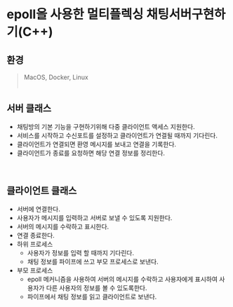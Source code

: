 # epoll을 사용한 멀티플렉싱 채팅서버구현하기(C++)

## 환경
> MacOS, Docker, Linux
<br><br>

## 서버 클래스
- 채팅방의 기본 기능을 구현하기위해 다중 클라이언트 액세스 지원한다.
- 서비스를 시작하고 수신포트를 설정하고 클라이언트가 연결될 때까지 기다린다.
- 클라이언트가 연결되면 환영 메시지를 보내고 연결을 기록한다.
- 클라이언트가 종료를 요청하면 해당 연결 정보를 정리한다.

<br>

## 클라이언트 클래스
-  서버에 연결한다.
-  사용자가 메시지를 입력하고 서버로 보낼 수 있도록 지원한다.
-  서버의 메시지를 수락하고 표시한다.
-  연결 종료한다.
- 하위 프로세스
	+ 사용자가 정보를 입력 할 때까지 기다린다.
	+ 채팅 정보를 파이프에 쓰고 부모 프로세스로 보낸다.
- 부모 프로세스
	+ epoll 메커니즘을 사용하여 서버의 메시지를 수락하고 사용자에게 표시하여 사용자가 다른 사용자의 정보를 볼 수 있도록한다.
	+ 파이프에서 채팅 정보를 읽고 클라이언트로 보낸다.


